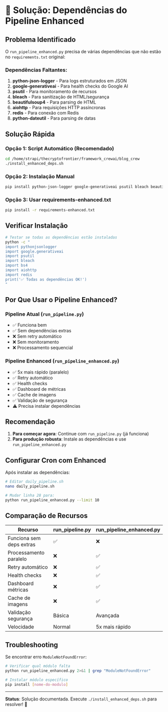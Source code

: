 # 🔧 Solução: Dependências do Pipeline Enhanced

## Problema Identificado

O `run_pipeline_enhanced.py` precisa de várias dependências que não estão no `requirements.txt` original:

### Dependências Faltantes:
1. **python-json-logger** - Para logs estruturados em JSON
2. **google-generativeai** - Para health checks do Google AI  
3. **psutil** - Para monitoramento de recursos
4. **bleach** - Para sanitização de HTML/segurança
5. **beautifulsoup4** - Para parsing de HTML
6. **aiohttp** - Para requisições HTTP assíncronas
7. **redis** - Para conexão com Redis
8. **python-dateutil** - Para parsing de datas

## Solução Rápida

### Opção 1: Script Automático (Recomendado)
```bash
cd /home/strapi/thecryptofrontier/framework_crewai/blog_crew
./install_enhanced_deps.sh
```

### Opção 2: Instalação Manual
```bash
pip install python-json-logger google-generativeai psutil bleach beautifulsoup4 aiohttp redis python-dateutil validators
```

### Opção 3: Usar requirements-enhanced.txt
```bash
pip install -r requirements-enhanced.txt
```

## Verificar Instalação

```bash
# Testar se todas as dependências estão instaladas
python -c "
import pythonjsonlogger
import google.generativeai
import psutil
import bleach
import bs4
import aiohttp
import redis
print('✅ Todas as dependências OK!')
"
```

## Por Que Usar o Pipeline Enhanced?

### Pipeline Atual (`run_pipeline.py`)
- ✅ Funciona bem
- ✅ Sem dependências extras
- ❌ Sem retry automático
- ❌ Sem monitoramento
- ❌ Processamento sequencial

### Pipeline Enhanced (`run_pipeline_enhanced.py`)
- ✅ 5x mais rápido (paralelo)
- ✅ Retry automático
- ✅ Health checks
- ✅ Dashboard de métricas
- ✅ Cache de imagens
- ✅ Validação de segurança
- ⚠️ Precisa instalar dependências

## Recomendação

1. **Para começar agora**: Continue com `run_pipeline.py` (já funciona)
2. **Para produção robusta**: Instale as dependências e use `run_pipeline_enhanced.py`

## Configurar Cron com Enhanced

Após instalar as dependências:

```bash
# Editar daily_pipeline.sh
nano daily_pipeline.sh

# Mudar linha 28 para:
python run_pipeline_enhanced.py --limit 10
```

## Comparação de Recursos

| Recurso | run_pipeline.py | run_pipeline_enhanced.py |
|---------|----------------|-------------------------|
| Funciona sem deps extras | ✅ | ❌ |
| Processamento paralelo | ❌ | ✅ |
| Retry automático | ❌ | ✅ |
| Health checks | ❌ | ✅ |
| Dashboard métricas | ❌ | ✅ |
| Cache de imagens | ❌ | ✅ |
| Validação segurança | Básica | Avançada |
| Velocidade | Normal | 5x mais rápido |

## Troubleshooting

Se encontrar erro `ModuleNotFoundError`:
```bash
# Verificar qual módulo falta
python run_pipeline_enhanced.py 2>&1 | grep "ModuleNotFoundError"

# Instalar módulo específico
pip install [nome-do-modulo]
```

---

**Status**: Solução documentada. Execute `./install_enhanced_deps.sh` para resolver! 🚀
